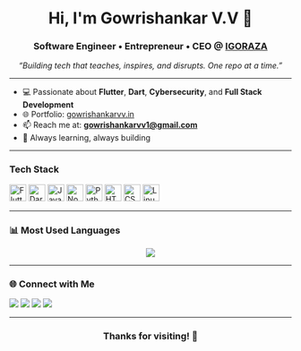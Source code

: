 <h1 align="center">Hi, I'm Gowrishankar V.V 👋</h1>
<h3 align="center">Software Engineer • Entrepreneur • CEO @ <a href="https://igoraza.com" target="_blank">IGORAZA</a></h3>

<p align="center"><em>“Building tech that teaches, inspires, and disrupts. One repo at a time.”</em></p>

---

- 💻 Passionate about **Flutter**, **Dart**, **Cybersecurity**, and **Full Stack Development**  
- 🌐 Portfolio: [gowrishankarvv.in](https://gowrishankarvv.in)  
- 📫 Reach me at: **gowrishankarvv1@gmail.com**  
- 🌱 Always learning, always building  

---

<h3>Tech Stack</h3>

<p>
  <img src="https://cdn.jsdelivr.net/gh/devicons/devicon/icons/flutter/flutter-original.svg" width="30" title="Flutter"/>
  <img src="https://cdn.jsdelivr.net/gh/devicons/devicon/icons/dart/dart-original.svg" width="30" title="Dart"/>
  <img src="https://cdn.jsdelivr.net/gh/devicons/devicon/icons/javascript/javascript-original.svg" width="30" title="JavaScript"/>
  <img src="https://cdn.jsdelivr.net/gh/devicons/devicon/icons/nodejs/nodejs-original.svg" width="30" title="Node.js"/>
  <img src="https://cdn.jsdelivr.net/gh/devicons/devicon/icons/python/python-original.svg" width="30" title="Python"/>
  <img src="https://cdn.jsdelivr.net/gh/devicons/devicon/icons/html5/html5-original.svg" width="30" title="HTML5"/>
  <img src="https://cdn.jsdelivr.net/gh/devicons/devicon/icons/css3/css3-original.svg" width="30" title="CSS3"/>
  <img src="https://cdn.jsdelivr.net/gh/devicons/devicon/icons/linux/linux-original.svg" width="30" title="Linux"/>
</p>

---

<h3>📊 Most Used Languages</h3>

<p align="center">
  <img src="https://github-readme-stats.vercel.app/api/top-langs/?username=gowrishankarvv&layout=compact&langs_count=8&theme=default" />
</p>

---

<h3>🌐 Connect with Me</h3>

<p>
  <a href="https://twitter.com/gowrishankarvv"><img src="https://skillicons.dev/icons?i=twitter" /></a>
  <a href="https://linkedin.com/in/gowrishankar-v-v-0687241a7"><img src="https://skillicons.dev/icons?i=linkedin" /></a>
  <a href="https://instagram.com/gowrishankar.v.v"><img src="https://skillicons.dev/icons?i=instagram" /></a>
  <a href="https://www.hackerrank.com/gowrishankarvv1"><img src="https://skillicons.dev/icons?i=hackerrank" /></a>
</p>

---

<h3 align="center">Thanks for visiting! 🚀</h3>
